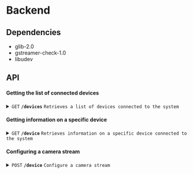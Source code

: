 # Backend

## Dependencies

- glib-2.0
- gstreamer-check-1.0
- libudev

## API

#### Getting the list of connected devices

<details>
<summary><code>GET</code> <code><b>/devices</b></code> <code>Retrieves a list of devices connected to the system</code></summary>

##### Parameters

> N/A

##### Responses

> | http code | content-type | response |
> |-----------|--------------|----------|
> | 200 | application/json | Device List |

</details>

#### Getting information on a specific device

<details>
<summary><code>GET</code> <code><b>/device</b></code> <code>Retrieves information on a specific device connected to the system</code></summary>

##### Parameters

> | name | type | data type | description |
> |------|------|-----------|-------------|
> | `index` | required | integer | The index of the connected camera |

##### Responses

> | http code | content-type | response |
> |-----------|--------------|----------|
> | 200 | application/json | Device |
> | 400 | N/A | Error, invalid index |

</details>

#### Configuring a camera stream

<details>
<summary><code>POST</code> <code><b>/device</b></code> <code>Configure a camera stream</code></summary>

##### Parameters

> | name | type | data type | description |
> |------|------|-----------|-------------|
> | `index` | required | integer | The index of the connected camera |
> | `format` | required | object | The format of the stream |
> | `format.format` | required | string | The pixel format of the stream ("MJPG", "H264") |
> | `format.width` | required | integer | The stream width |
> | `format.height` | required | integer | The stream height |
> | `format.interval` | required | object | The stream interval |
> | `format.interval.numerator` | required | integer | The stream interval numerator |
> | `format.interval.denominator` | required | integer | The stream interval denominator |

##### Responses

> | http code | content-type | response |
> |-----------|--------------|----------|
> | 200 | N/A | N/A |
> | 403 | N/A | Error, invalid index |
